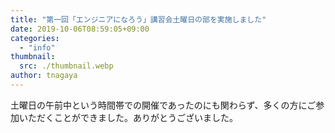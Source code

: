```yaml
---
title: "第一回「エンジニアになろう」講習会土曜日の部を実施しました"
date: 2019-10-06T08:59:05+09:00
categories:
  - "info"
thumbnail:
  src: ./thumbnail.webp
author: tnagaya
---
```


土曜日の午前中という時間帯での開催であったのにも関わらず、多くの方にご参加いただくことができました。ありがとうございました。
